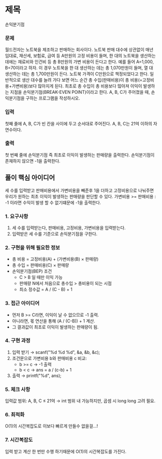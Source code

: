 # 제목
손익분기점
  
### 문제
월드전자는 노트북을 제조하고 판매하는 회사이다. 노트북 판매 대수에 상관없이 매년 임대료, 재산세, 보험료, 급여 등 A만원의 고정 비용이 들며, 한 대의 노트북을 생산하는 데에는 재료비와 인건비 등 총 B만원의 가변 비용이 든다고 한다.
예를 들어 A=1,000, B=70이라고 하자. 이 경우 노트북을 한 대 생산하는 데는 총 1,070만원이 들며, 열 대 생산하는 데는 총 1,700만원이 든다.
노트북 가격이 C만원으로 책정되었다고 한다. 일반적으로 생산 대수를 늘려 가다 보면 어느 순간 총 수입(판매비용)이 총 비용(=고정비용+가변비용)보다 많아지게 된다. 최초로 총 수입이 총 비용보다 많아져 이익이 발생하는 지점을 손익분기점(BREAK-EVEN POINT)이라고 한다.
A, B, C가 주어졌을 때, 손익분기점을 구하는 프로그램을 작성하시오.

### 입력
첫째 줄에 A, B, C가 빈 칸을 사이에 두고 순서대로 주어진다. A, B, C는 21억 이하의 자연수이다.

### 출력
첫 번째 줄에 손익분기점 즉 최초로 이익이 발생하는 판매량을 출력한다. 손익분기점이 존재하지 않으면 -1을 출력한다.

## 풀이 핵심 아이디어
세 수를 입력받고 판매비용에서 가변비용을 빼준후 1을 더하고 고정비용으로 나눠주면 우리가 원하는 최초 이익이 발생하는 판매량을 판단할 수 있다.
가변비용 >= 판매비용 : -1 이라면 수익이 발생 할 수 없기떄문에 -1을 출력한다.

### 1. 요구사항
1. 세 수를 입력받는다, 판매비용, 고정비용, 가변비용을 입력받는다.
2. 입력받은 세 수를 기준으로 손익분기점을 구한다.

### 2. 구현을 위해 필요한 정보
- 총 비용 = 고정비용(A) + (가변비용(B) × 판매량)
- 총 수입 = 판매비용(C) × 판매량
- 손익분기점(BEP) 조건
    - C > B 일 때만 이익 가능
    - 판매량 N에서 처음으로 총수입 > 총비용이 되는 시점
    - 최소 정수값 = A / (C - B) + 1

### 3. 접근 아이디어
- 먼저 B >= C라면, 이익이 날 수 없으므로 -1 출력.
- 아니라면, 몫 연산을 통해 (A / (C-B)) + 1 계산.
- 그 결과값이 최초로 이익이 발생하는 판매량이 됨.

### 4. 구현 과정
1. 입력 받기 → scanf("%d %d %d", &a, &b, &c);
2. 조건문으로 가변비용 b와 판매비용 c 비교:
    - b >= c → -1 출력
    - b < c → ans = a / (c-b) + 1
3. 출력 → printf("%d", ans);

### 5. 체크 사항
입력값 범위: A, B, C ≤ 21억 → int 범위 내 가능하지만, 곱셈 시 long long 고려 필요.

### 6. 최적화
O(1)의 시간복잡도로 이보다 빠르게 만들수 없을걸...!

### 7. 시간복잡도
입력 받고 계산 한 번만 수행 하기때문에 O(1)의 시간복잡도를 가진다.